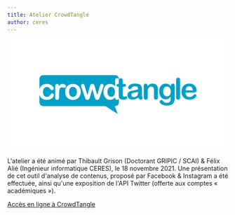 ```yaml
---
title: Atelier CrowdTangle
author: ceres
---
```


![CrowdTangle](crowdtangle.png)

L'atelier a été animé par Thibault Grison (Doctorant GRIPIC / SCAI) & Félix Alié (Ingénieur informatique CERES), le 18 novembre 2021. Une présentation de cet outil d'analyse de contenus, proposé par Facebook & Instagram a été effectuée, ainsi qu'une exposition de l'API Twitter (offerte aux comptes « académiques »).

[Accès en ligne à CrowdTangle](https://www.crowdtangle.com/)